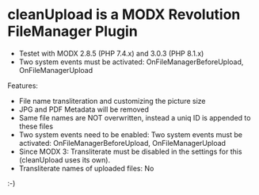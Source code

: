 # cleanUpload is a MODX Revolution FileManager Plugin
- Testet with MODX 2.8.5 (PHP 7.4.x) and 3.0.3 (PHP 8.1.x)
- Two system events must be activated: OnFileManagerBeforeUpload, OnFileManagerUpload

Features:
- File name transliteration and customizing the picture size
- JPG and PDF Metadata will be removed
- Same file names are NOT overwritten, instead a uniq ID is appended to these files
- Two system events need to be enabled: Two system events must be activated: OnFileManagerBeforeUpload, OnFileManagerUpload
- Since MODX 3: Transliterate must be disabled in the settings for this (cleanUpload uses its own).
- Transliterate names of uploaded files: No


:-)
